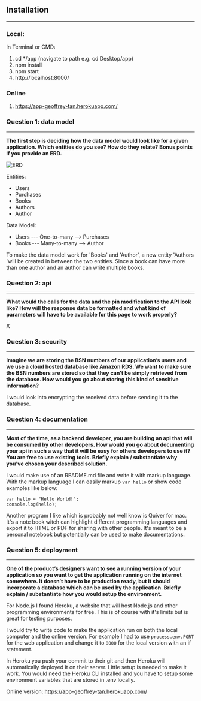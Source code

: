 ## Installation
***
### Local:

In Terminal or CMD:
1. cd */app (navigate to path e.g. cd Desktop/app)
2. npm install
3. npm start
4. http://localhost:8000/

### Online
1. https://app-geoffrey-tan.herokuapp.com/

### Question 1: data model
***
**The first step is deciding how the data model would look like for a given application. Which entities do you see? How do they relate? Bonus points if you provide an ERD.**

![ERD](http://geoffreytan.nl/content/images/erd.png)

Entities:
- Users
- Purchases
- Books
- Authors
- Author

Data Model:
- Users --- One-to-many --> Purchases
- Books --- Many-to-many --> Author

To make the data model work for 'Books' and 'Author', a new entity 'Authors 'will be created in between the two entities. Since a book can have more than one author and an author can write multiple books.

### Question 2: api
***
**What would the calls for the data and the pin modification to the API look like? How will the response data be formatted and what kind of parameters will have to be available for this page to work properly?**

X

### Question 3: security
***
**Imagine we are storing the BSN numbers of our application’s users and we use a cloud hosted database like Amazon RDS. We want to make sure the BSN numbers are stored so that they can’t be simply retrieved from the database. How would you go about storing this kind of sensitive information?**

I would look into encrypting the received data before sending it to the database.

### Question 4: documentation
***
**Most of the time, as a backend developer, you are building an api that will be consumed by other developers. How would you go about documenting your api in such a way that it will be easy for others developers to use it? You are free to use existing tools. Briefly explain / substantiate why you’ve chosen your described solution.**

I would make use of an README.md file and write it with markup language. With the markup language I can easily markup `var hello` or show code examples like below:

```
var hello = "Hello World!";
console.log(hello);
```
Another program I like which is probably not well know is Quiver for mac. It's a note book witch can highlight different programming languages and export it to HTML or PDF for sharing with other people. It's meant to be a personal notebook but potentially can be used to make documentations.

### Question 5: deployment
***
**One of the product’s designers want to see a running version of your application so you want to get the application running on the internet somewhere. It doesn’t have to be production ready, but it should incorporate a database which can be used by the application. Briefly explain / substantiate how you would setup the environment.**

For Node.js I found Heroku, a website that will host Node.js and other programming environments for free. This is of course with it's limits but is great for testing purposes.

I would try to write code to make the application run on both the local computer and the online version. For example I had to use `process.env.PORT` for the web application and change it to `8000` for the local version with an if statement.

In Heroku you push your commit to their git and then Heroku will automatically deployed it on their server. Little setup is needed to make it work. You would need the Heroku CLI installed and you have to setup some environment variables that are stored in .env locally.

Online version:
https://app-geoffrey-tan.herokuapp.com/